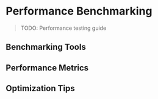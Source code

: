 # Performance Benchmarking

> TODO: Performance testing guide

## Benchmarking Tools
<!-- TODO: Tools and methods -->

## Performance Metrics
<!-- TODO: What to measure -->

## Optimization Tips
<!-- TODO: Performance improvements -->
